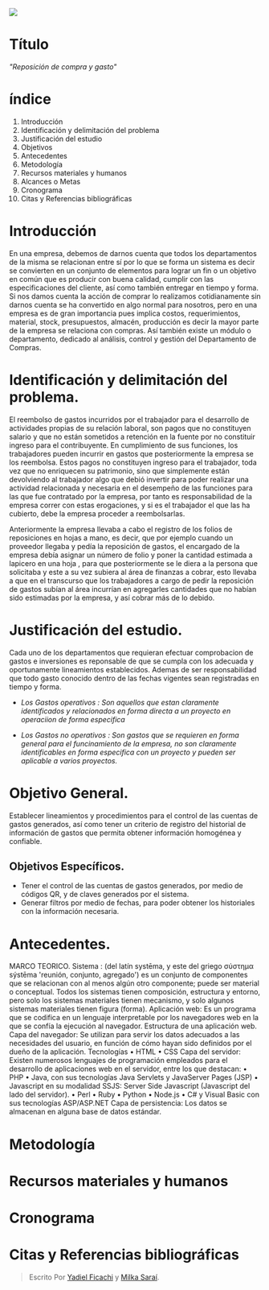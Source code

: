 ![](https://scontent.fpbc2-1.fna.fbcdn.net/v/t1.0-9/28378772_10208610821748437_6481240448105689297_n.jpg?oh=2d85295cc98b2c793f660e87878fd114&oe=5B045FCD)

# Título
_"Reposición de compra y gasto"_
# índice

1. Introducción
2. Identificación y delimitación del problema
3. Justificación del estudio
4. Objetivos
5. Antecedentes
6. Metodología
7. Recursos materiales y humanos
8. Alcances o Metas
9. Cronograma
10. Citas y Referencias bibliográficas

# Introducción

En una empresa, debemos de darnos cuenta que todos los departamentos de la misma se relacionan entre sí por lo que se forma un sistema es decir se convierten en un conjunto de elementos para lograr un fin o un objetivo en común que es producir con buena calidad, cumplir con las especificaciones del cliente, así como también entregar en tiempo y forma. Si nos damos cuenta la acción de comprar lo realizamos cotidianamente sin darnos cuenta se ha convertido en algo normal para nosotros, pero en una empresa es de gran importancia pues implica costos, requerimientos, material, stock, presupuestos, almacén, producción es decir la mayor parte de la empresa se relaciona con compras. 
Así también existe un módulo o departamento, dedicado al análisis, control y gestión del Departamento de Compras.



# Identificación y delimitación del problema.

El reembolso de gastos incurridos por el trabajador para el desarrollo de actividades propias de su relación laboral, son pagos que no constituyen salario y que no están sometidos a retención en la fuente por no constituir ingreso para el contribuyente. En cumplimiento de sus funciones, los trabajadores pueden incurrir en gastos que posteriormente la empresa se los reembolsa. Estos pagos no constituyen ingreso para el trabajador, toda vez que no enriquecen su patrimonio, sino que simplemente están devolviendo al trabajador algo que debió invertir para poder realizar una actividad relacionada y necesaria en el desempeño de las funciones para las que fue contratado por la empresa, por tanto es responsabilidad de la empresa correr con estas erogaciones, y si es el trabajador el que las ha cubierto, debe la empresa proceder a reembolsarlas.

Anteriormente la empresa llevaba a cabo el registro de los folios de reposiciones en hojas a mano, es decir, que por ejemplo cuando un proveedor llegaba y pedía la reposición de gastos, el encargado de la empresa debía asignar un número de folio y poner la cantidad estimada a lapicero en una hoja , para que posteriormente se le diera a la persona que solicitaba y este a su vez subiera al área de finanzas a cobrar, esto llevaba a que en el transcurso que los trabajadores a cargo de pedir la reposición de gastos subían al área incurrían en agregarles cantidades que no habían sido estimadas por la empresa, y así cobrar más de lo debido. 


# Justificación del estudio.

Cada uno de los departamentos que requieran efectuar comprobacion de gastos e inversiones es reponsable de que se cumpla con los adecuada y oportunamente lineamientos establecidos. Ademas de ser responsabilidad que todo gasto conocido dentro de las fechas vigentes sean registradas en tiempo y forma. 

* _Los Gastos operativos : Son aquellos que estan claramente identificados y relacionados en forma directa a un proyecto en operaciion de forma especifica_

* _Los Gastos no operativos : Son gastos que se requieren en forma general para el funcinamiento de la empresa, no son claramente identificables en forma especifica con un proyecto y pueden ser aplicable a varios proyectos._


# Objetivo General.

Establecer lineamientos y procedimientos para el control de las cuentas de gastos generados, así como tener un criterio de registro del historial de información de gastos que permita obtener información homogénea y confiable.

## Objetivos Específicos.

* Tener el control de las cuentas de gastos generados, por medio de códigos QR, y de claves generados por el sistema.
* Generar filtros por medio de fechas, para poder obtener los historiales con la información necesaria.


# Antecedentes.
MARCO TEORICO.
Sistema : (del latín systēma, y este del griego σύστημα sýstēma 'reunión, conjunto, agregado') es un conjunto de componentes que se relacionan con al menos algún otro componente; puede ser material o conceptual. Todos los sistemas tienen composición, estructura y entorno, pero solo los sistemas materiales tienen mecanismo, y solo algunos sistemas materiales tienen figura (forma).
Aplicación web: Es un programa que se codifica en un lenguaje interpretable por los navegadores web en la que se confía la ejecución al navegador.
Estructura de una aplicación web.
Capa del navegador: Se utilizan para servir los datos adecuados a las necesidades del usuario, en función de cómo hayan sido definidos por el dueño de la aplicación.
Tecnologías
•	HTML
•	CSS
Capa del servidor: Existen numerosos lenguajes de programación empleados para el desarrollo de aplicaciones web en el servidor, entre los que destacan:
•	PHP
•	Java, con sus tecnologías Java Servlets y JavaServer Pages (JSP)
•	Javascript en su modalidad SSJS: Server Side Javascript (Javascript del lado del servidor).
•	Perl
•	Ruby
•	Python
•	Node.js
•	C# y Visual Basic con sus tecnologías ASP/ASP.NET
Capa de persistencia: Los datos se almacenan en alguna base de datos estándar.



# Metodología

# Recursos materiales y humanos


# Cronograma

# Citas y Referencias bibliográficas


> Escrito Por [Yadiel Ficachi](https://github.com/YadielFicachi) y [Milka Saraí](https://github.com/Milka-Prz).
